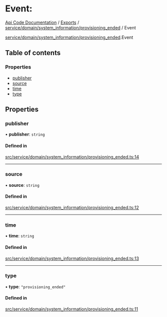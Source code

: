 # Event: 
 
[Api Code Documentation](../README.md) / [Exports](../modules.md) / [service/domain/system\_information/provisioning\_ended](../modules/service_domain_system_information_provisioning_ended.md) / Event

[service/domain/system_information/provisioning_ended](../modules/service_domain_system_information_provisioning_ended.md).Event

## Table of contents

### Properties

- [publisher](service_domain_system_information_provisioning_ended.Event.md#publisher)
- [source](service_domain_system_information_provisioning_ended.Event.md#source)
- [time](service_domain_system_information_provisioning_ended.Event.md#time)
- [type](service_domain_system_information_provisioning_ended.Event.md#type)

## Properties

### publisher

• **publisher**: `string`

#### Defined in

[src/service/domain/system_information/provisioning_ended.ts:14](https://github.com/openkfw/TruBudget/blob/4d7fd4be/api/src/service/domain/system_information/provisioning_ended.ts#L14)

___

### source

• **source**: `string`

#### Defined in

[src/service/domain/system_information/provisioning_ended.ts:12](https://github.com/openkfw/TruBudget/blob/4d7fd4be/api/src/service/domain/system_information/provisioning_ended.ts#L12)

___

### time

• **time**: `string`

#### Defined in

[src/service/domain/system_information/provisioning_ended.ts:13](https://github.com/openkfw/TruBudget/blob/4d7fd4be/api/src/service/domain/system_information/provisioning_ended.ts#L13)

___

### type

• **type**: ``"provisioning_ended"``

#### Defined in

[src/service/domain/system_information/provisioning_ended.ts:11](https://github.com/openkfw/TruBudget/blob/4d7fd4be/api/src/service/domain/system_information/provisioning_ended.ts#L11)
